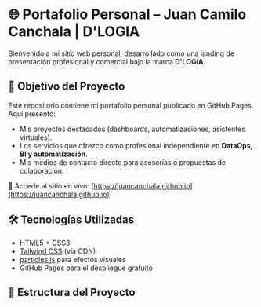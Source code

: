 # 🌐 Portafolio Personal – Juan Camilo Canchala | D'LOGIA

Bienvenido a mi sitio web personal, desarrollado como una landing de presentación profesional y comercial bajo la marca **D'LOGIA**.

## 🚀 Objetivo del Proyecto

Este repositorio contiene mi portafolio personal publicado en GitHub Pages. Aquí presento:

- Mis proyectos destacados (dashboards, automatizaciones, asistentes virtuales).
- Los servicios que ofrezco como profesional independiente en **DataOps, BI y automatización**.
- Mis medios de contacto directo para asesorías o propuestas de colaboración.

🔗 Accede al sitio en vivo: [https://juancanchala.github.io](https://juancanchala.github.io)

## 🛠️ Tecnologías Utilizadas

- HTML5 + CSS3
- [Tailwind CSS](https://tailwindcss.com/) (vía CDN)
- [particles.js](https://vincentgarreau.com/particles.js/) para efectos visuales
- GitHub Pages para el despliegue gratuito

## 📂 Estructura del Proyecto

